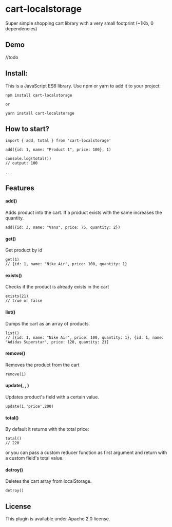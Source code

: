 # cart-localstorage
Super simple shopping cart library with a very small footprint (~1Kb, 0 dependencies)


## Demo 

//todo 


## Install: 

This is a JavaScript ES6 library. Use npm or yarn to add it to your project: 

``` 
npm install cart-localstorage

or 

yarn install cart-localstorage

```

## How to start? 

``` 
import { add, total } from 'cart-localstorage' 

add({id: 1, name: "Product 1", price: 100}, 1)

console.log(total()) 
// output: 100

...
```

## Features

#### add(<product>)

Adds product into the cart. If a product exists with the same <id> increases the quantity.  

```
add({id: 3, name: "Vans", price: 75, quantity: 2})
```

#### get(<id>)

Get product by id 

```
get(1)
// {id: 1, name: "Nike Air", price: 100, quantity: 1}
```

#### exists(<id>)

Checks if the product is already exists in the cart

```
exists(21)
// true or false
```

#### list()

Dumps the cart as an array of products. 

``` 
list()
// [{id: 1, name: "Nike Air", price: 100, quantity: 1}, {id: 1, name: "Adidas Superstar", price: 120, quantity: 2}]
``` 

#### remove(<id>)

Removes the product from the cart

```
remove(1)
```

#### update(<id>, <field>, <valud>)

Updates product's field with a certain value.
```
update(1,'price',200)
```

#### total(<callback>)

By default it returns with the total price:  

```
total()
// 220
```
or you can pass a custom reducer function as first argument and return with a custom field's total value.


#### detroy()

Deletes the cart array from localStorage.

```
detroy()

```



## License

This plugin is available under Apache 2.0 license.